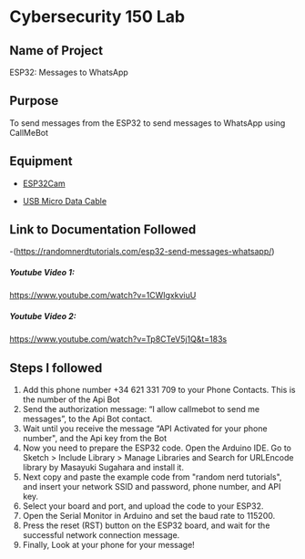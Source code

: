 # Cybersecurity 150 Lab

## Name of Project
ESP32: Messages to WhatsApp

## Purpose
To send messages from the ESP32 to send messages to WhatsApp using CallMeBot

## Equipment
* [ESP32Cam](https://www.amazon.com/Aideepen-ESP32-CAM-Bluetooth-ESP32-CAM-MB-Arduino/dp/B08P2578LV/ref=sr_1_3?crid=4FY0ECFW0ZX7&keywords=ESP32+Cam&qid=1678902050&sprefix=esp32+cam%2Caps%2C240&sr=8-3)

* [USB Micro Data Cable](https://www.amazon.com/AmazonBasics-Male-Micro-Cable-Black/dp/B0711PVX6Z/ref=sr_1_1_sspa?keywords=micro+usb+data+cable&qid=1678902214&sprefix=Micro+USB+data+%2Caps%2C89&sr=8-1-spons&psc=1&spLa=ZW5jcnlwdGVkUXVhbGlmaWVyPUFaU0NaUVZHU1RFUlAmZW5jcnlwdGVkSWQ9QTA3NTA4MDVFVERCS01HVlgxM1YmZW5jcnlwdGVkQWRJZD1BMDE4NTE1NTIwWUdONkdWSzU1M1Amd2lkZ2V0TmFtZT1zcF9hdGYmYWN0aW9uPWNsaWNrUmVkaXJlY3QmZG9Ob3RMb2dDbGljaz10cnVl)

## Link to Documentation Followed
-(https://randomnerdtutorials.com/esp32-send-messages-whatsapp/)

##### Youtube Video 1: 
https://www.youtube.com/watch?v=1CWIgxkviuU
##### Youtube Video 2: 
https://www.youtube.com/watch?v=Tp8CTeV5j1Q&t=183s 

## Steps I followed
1. Add this phone number +34 621 331 709 to your Phone Contacts. This is the number of the Api Bot
2. Send the authorization message: “I allow callmebot to send me messages”, to the Api Bot contact. 
3. Wait until you receive the message “API Activated for your phone number", and the Api key from the Bot
4. Now you need to prepare the ESP32 code. Open the Arduino IDE. Go to Sketch > Include Library > Manage Libraries and Search for URLEncode library by Masayuki Sugahara and install it.
5. Next copy and paste the example code from "random nerd tutorials", and insert your network SSID and password, phone number, and API key.
6. Select your board and port, and upload the code to your ESP32.
7. Open the Serial Monitor in Arduino and set the baud rate to 115200.
8. Press the reset (RST) button on the ESP32 board, and wait for the successful network connection message.
9. Finally, Look at your phone for your message!

  
